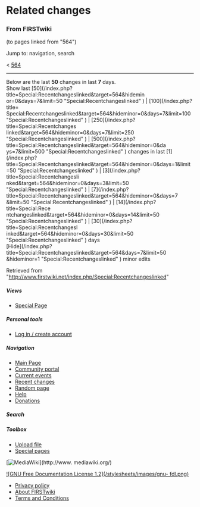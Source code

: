 
# Related changes

### From FIRSTwiki

(to pages linked from "564")

Jump to: navigation, search

&lt; [564](/index.php?title=564&redirect=no "564" )  

* * *

Below are the last **50** changes in last **7** days.  
Show last [50](/index.php?title=Special:Recentchangeslinked&target=564&hidemin
or=0&days=7&limit=50 "Special:Recentchangeslinked" ) | [100](/index.php?title=
Special:Recentchangeslinked&target=564&hideminor=0&days=7&limit=100
"Special:Recentchangeslinked" ) | [250](/index.php?title=Special:Recentchanges
linked&target=564&hideminor=0&days=7&limit=250 "Special:Recentchangeslinked" )
| [500](/index.php?title=Special:Recentchangeslinked&target=564&hideminor=0&da
ys=7&limit=500 "Special:Recentchangeslinked" ) changes in last [1](/index.php?
title=Special:Recentchangeslinked&target=564&hideminor=0&days=1&limit=50
"Special:Recentchangeslinked" ) | [3](/index.php?title=Special:Recentchangesli
nked&target=564&hideminor=0&days=3&limit=50 "Special:Recentchangeslinked" ) | 
[7](/index.php?title=Special:Recentchangeslinked&target=564&hideminor=0&days=7
&limit=50 "Special:Recentchangeslinked" ) | [14](/index.php?title=Special:Rece
ntchangeslinked&target=564&hideminor=0&days=14&limit=50
"Special:Recentchangeslinked" ) | [30](/index.php?title=Special:Recentchangesl
inked&target=564&hideminor=0&days=30&limit=50 "Special:Recentchangeslinked" )
days  
[Hide](/index.php?title=Special:Recentchangeslinked&target=564&days=7&limit=50
&hideminor=1 "Special:Recentchangeslinked" ) minor edits

Retrieved from
"<http://www.firstwiki.net/index.php/Special:Recentchangeslinked>"

##### Views

  * [Special Page](/index.php/Special:Recentchangeslinked/564)

##### Personal tools

  * [Log in / create account](/index.php?title=Special:Userlogin&returnto=Special:Recentchangeslinked)

[](/index.php/Main_Page "Main Page" )

##### Navigation

  * [Main Page](/index.php/Main_Page)
  * [Community portal](/index.php/FIRSTwiki:Community_portal)
  * [Current events](/index.php/Current_events)
  * [Recent changes](/index.php/Special:Recentchanges)
  * [Random page](/index.php/Special:Random)
  * [Help](/index.php/FIRSTwiki:Help)
  * [Donations](/index.php/FIRSTwiki:Site_support)

##### Search



##### Toolbox

  * [Upload file](/index.php/Special:Upload)
  * [Special pages](/index.php/Special:Specialpages)

[![MediaWiki](/skins/common/images/poweredby_mediawiki_88x31.png)](http://www.
mediawiki.org/)

[![GNU Free Documentation License 1.2](/stylesheets/images/gnu-
fdl.png)](http://www.gnu.org/copyleft/fdl.html)

  * [Privacy policy](/index.php/FIRSTwiki:Privacy_policy "FIRSTwiki:Privacy policy" )
  * [About FIRSTwiki](/index.php/FIRSTwiki:About "FIRSTwiki:About" )
  * [Terms and Conditions](/index.php/FIRSTwiki:Terms_and_conditions "FIRSTwiki:Terms and conditions" )

